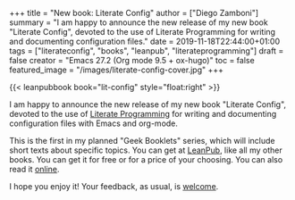 +++
title = "New book: Literate Config"
author = ["Diego Zamboni"]
summary = "I am happy to announce the new release of my new book \"Literate Config\", devoted to the use of Literate Programming for writing and documenting configuration files."
date = 2019-11-18T22:44:00+01:00
tags = ["literateconfig", "books", "leanpub", "literateprogramming"]
draft = false
creator = "Emacs 27.2 (Org mode 9.5 + ox-hugo)"
toc = false
featured_image = "/images/literate-config-cover.jpg"
+++

{{< leanpubbook book="lit-config" style="float:right" >}}

I am happy to announce the new release of my new book "Literate Config", devoted to the use of [Literate Programming](https://en.wikipedia.org/wiki/Literate%5Fprogramming) for writing and documenting configuration files with Emacs and org-mode.

This is the first in my planned "Geek Booklets" series, which will include short texts about specific topics. You can get at [LeanPub](https://leanpub.com/lit-config), like all my other books. You can get it for free or for a price of your choosing. You can also read it [online](https://leanpub.com/lit-config/read).

I hope you enjoy it! Your feedback, as usual, is [welcome](https://leanpub.com/lit-config/email%5Fauthor/new).
